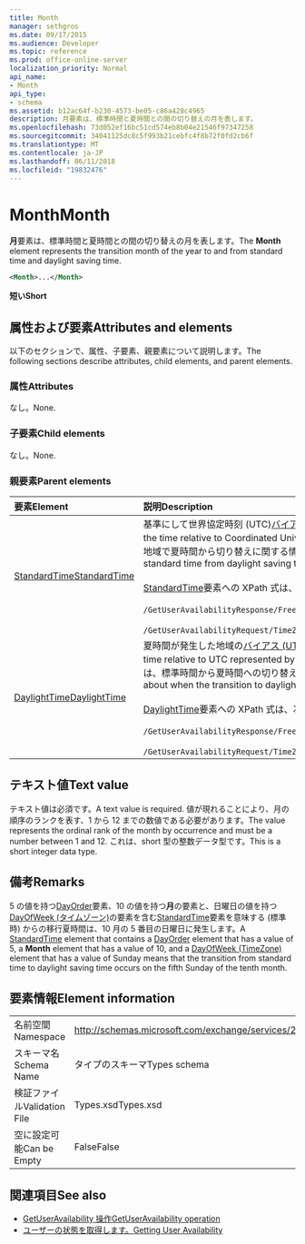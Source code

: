 ```yaml
---
title: Month
manager: sethgros
ms.date: 09/17/2015
ms.audience: Developer
ms.topic: reference
ms.prod: office-online-server
localization_priority: Normal
api_name:
- Month
api_type:
- schema
ms.assetid: b12ac64f-b230-4573-be05-c86a428c4965
description: 月要素は、標準時間と夏時間との間の切り替えの月を表します。
ms.openlocfilehash: 73d052ef16bc51cd574eb8b04e21546f97347258
ms.sourcegitcommit: 34041125dc8c5f993b21cebfc4f8b72f0fd2cb6f
ms.translationtype: MT
ms.contentlocale: ja-JP
ms.lasthandoff: 06/11/2018
ms.locfileid: "19832476"
---
```

# <a name="month"></a><span data-ttu-id="411d1-103">Month</span><span class="sxs-lookup"><span data-stu-id="411d1-103">Month</span></span>

<span data-ttu-id="411d1-104">**月**要素は、標準時間と夏時間との間の切り替えの月を表します。</span><span class="sxs-lookup"><span data-stu-id="411d1-104">The **Month** element represents the transition month of the year to and from standard time and daylight saving time.</span></span> 
  
```xml
<Month>...</Month>
```

 <span data-ttu-id="411d1-105">**短い**</span><span class="sxs-lookup"><span data-stu-id="411d1-105">**Short**</span></span>
## <a name="attributes-and-elements"></a><span data-ttu-id="411d1-106">属性および要素</span><span class="sxs-lookup"><span data-stu-id="411d1-106">Attributes and elements</span></span>

<span data-ttu-id="411d1-107">以下のセクションで、属性、子要素、親要素について説明します。</span><span class="sxs-lookup"><span data-stu-id="411d1-107">The following sections describe attributes, child elements, and parent elements.</span></span>
  
### <a name="attributes"></a><span data-ttu-id="411d1-108">属性</span><span class="sxs-lookup"><span data-stu-id="411d1-108">Attributes</span></span>

<span data-ttu-id="411d1-109">なし。</span><span class="sxs-lookup"><span data-stu-id="411d1-109">None.</span></span>
  
### <a name="child-elements"></a><span data-ttu-id="411d1-110">子要素</span><span class="sxs-lookup"><span data-stu-id="411d1-110">Child elements</span></span>

<span data-ttu-id="411d1-111">なし。</span><span class="sxs-lookup"><span data-stu-id="411d1-111">None.</span></span>
  
### <a name="parent-elements"></a><span data-ttu-id="411d1-112">親要素</span><span class="sxs-lookup"><span data-stu-id="411d1-112">Parent elements</span></span>

|<span data-ttu-id="411d1-113">**要素**</span><span class="sxs-lookup"><span data-stu-id="411d1-113">**Element**</span></span>|<span data-ttu-id="411d1-114">**説明**</span><span class="sxs-lookup"><span data-stu-id="411d1-114">**Description**</span></span>|
|:-----|:-----|
|[<span data-ttu-id="411d1-115">StandardTime</span><span class="sxs-lookup"><span data-stu-id="411d1-115">StandardTime</span></span>](standardtime.md) <br/> | <span data-ttu-id="411d1-116">基準にして世界協定時刻 (UTC)[バイアス (UTC)](bias-utc.md)の要素で表される時間からのオフセットを表します。</span><span class="sxs-lookup"><span data-stu-id="411d1-116">Represents an offset from the time relative to Coordinated Universal Time (UTC) represented by the [Bias (UTC)](bias-utc.md) element.</span></span> <span data-ttu-id="411d1-117">この要素は、夏時間が発生した地域で夏時間から切り替えに関する情報を標準時も含みます。</span><span class="sxs-lookup"><span data-stu-id="411d1-117">This element also contains information about the transition to standard time from daylight saving time in regions where daylight saving time is observed.</span></span> <br/> <br/>  <span data-ttu-id="411d1-118">[StandardTime](standardtime.md)要素への XPath 式は、次のように。</span><span class="sxs-lookup"><span data-stu-id="411d1-118">The following are the XPath expressions to the [StandardTime](standardtime.md) element:</span></span> <br/> <br/>  `/GetUserAvailabilityResponse/FreeBusyResponseArray/FreeBusyResponse/FreeBusyView/WorkingHours/TimeZone/StandardTime` <br/><br/>  `/GetUserAvailabilityRequest/TimeZone/StandardTime` <br/> |
|[<span data-ttu-id="411d1-119">DaylightTime</span><span class="sxs-lookup"><span data-stu-id="411d1-119">DaylightTime</span></span>](daylighttime.md) <br/> | <span data-ttu-id="411d1-120">夏時間が発生した地域の[バイアス (UTC)](bias-utc.md)の要素で表される UTC 時間からのオフセットを表します。</span><span class="sxs-lookup"><span data-stu-id="411d1-120">Represents an offset from the time relative to UTC represented by the [Bias (UTC)](bias-utc.md) element in regions where daylight saving time is observed.</span></span> <span data-ttu-id="411d1-121">この要素には、標準時間から夏時間への切り替えが発生した場合についての情報も含まれています。</span><span class="sxs-lookup"><span data-stu-id="411d1-121">This element also contains information about when the transition to daylight saving time from standard time occurs.</span></span>  <br/><br/>  <span data-ttu-id="411d1-122">[DaylightTime](daylighttime.md)要素への XPath 式は、次のように。</span><span class="sxs-lookup"><span data-stu-id="411d1-122">The following are the XPath expressions to the [DaylightTime](daylighttime.md) element:</span></span>  <br/> <br/> `/GetUserAvailabilityResponse/FreeBusyResponseArray/FreeBusyResponse/FreeBusyView/WorkingHours/TimeZone/DaylightTime` <br/><br/>  `/GetUserAvailabilityRequest/TimeZone/DaylightTime` <br/> |
   
## <a name="text-value"></a><span data-ttu-id="411d1-123">テキスト値</span><span class="sxs-lookup"><span data-stu-id="411d1-123">Text value</span></span>

<span data-ttu-id="411d1-124">テキスト値は必須です。</span><span class="sxs-lookup"><span data-stu-id="411d1-124">A text value is required.</span></span> <span data-ttu-id="411d1-125">値が現れることにより、月の順序のランクを表す、1 から 12 までの数値である必要があります。</span><span class="sxs-lookup"><span data-stu-id="411d1-125">The value represents the ordinal rank of the month by occurrence and must be a number between 1 and 12.</span></span> <span data-ttu-id="411d1-126">これは、short 型の整数データ型です。</span><span class="sxs-lookup"><span data-stu-id="411d1-126">This is a short integer data type.</span></span>
  
## <a name="remarks"></a><span data-ttu-id="411d1-127">備考</span><span class="sxs-lookup"><span data-stu-id="411d1-127">Remarks</span></span>

<span data-ttu-id="411d1-128">5 の値を持つ[DayOrder](dayorder.md)要素、10 の値を持つ**月**の要素と、日曜日の値を持つ[DayOfWeek (タイムゾーン)](dayofweek-timezone.md)の要素を含む[StandardTime](standardtime.md)要素を意味する (標準時) からの移行夏時間は、10 月の 5 番目の日曜日に発生します。</span><span class="sxs-lookup"><span data-stu-id="411d1-128">A [StandardTime](standardtime.md) element that contains a [DayOrder](dayorder.md) element that has a value of 5, a **Month** element that has a value of 10, and a [DayOfWeek (TimeZone)](dayofweek-timezone.md) element that has a value of Sunday means that the transition from standard time to daylight saving time occurs on the fifth Sunday of the tenth month.</span></span> 
  
## <a name="element-information"></a><span data-ttu-id="411d1-129">要素情報</span><span class="sxs-lookup"><span data-stu-id="411d1-129">Element information</span></span>

|||
|:-----|:-----|
|<span data-ttu-id="411d1-130">名前空間</span><span class="sxs-lookup"><span data-stu-id="411d1-130">Namespace</span></span>  <br/> |http://schemas.microsoft.com/exchange/services/2006/types  <br/> |
|<span data-ttu-id="411d1-131">スキーマ名</span><span class="sxs-lookup"><span data-stu-id="411d1-131">Schema Name</span></span>  <br/> |<span data-ttu-id="411d1-132">タイプのスキーマ</span><span class="sxs-lookup"><span data-stu-id="411d1-132">Types schema</span></span>  <br/> |
|<span data-ttu-id="411d1-133">検証ファイル</span><span class="sxs-lookup"><span data-stu-id="411d1-133">Validation File</span></span>  <br/> |<span data-ttu-id="411d1-134">Types.xsd</span><span class="sxs-lookup"><span data-stu-id="411d1-134">Types.xsd</span></span>  <br/> |
|<span data-ttu-id="411d1-135">空に設定可能</span><span class="sxs-lookup"><span data-stu-id="411d1-135">Can be Empty</span></span>  <br/> |<span data-ttu-id="411d1-136">False</span><span class="sxs-lookup"><span data-stu-id="411d1-136">False</span></span>  <br/> |
   
## <a name="see-also"></a><span data-ttu-id="411d1-137">関連項目</span><span class="sxs-lookup"><span data-stu-id="411d1-137">See also</span></span>

- [<span data-ttu-id="411d1-138">GetUserAvailability 操作</span><span class="sxs-lookup"><span data-stu-id="411d1-138">GetUserAvailability operation</span></span>](getuseravailability-operation.md)
- [<span data-ttu-id="411d1-139">ユーザーの状態を取得します。</span><span class="sxs-lookup"><span data-stu-id="411d1-139">Getting User Availability</span></span>](http://msdn.microsoft.com/library/d4133fcb-9b0f-4e6b-aadf-a389da83516a%28Office.15%29.aspx)

